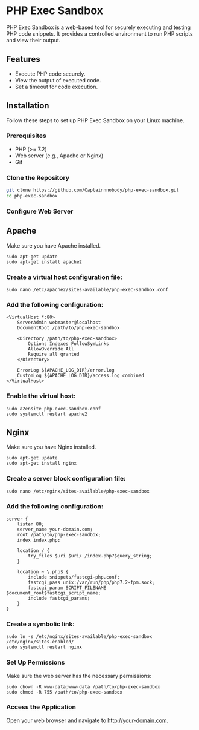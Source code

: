 # PHP Exec Sandbox

PHP Exec Sandbox is a web-based tool for securely executing and testing PHP code snippets. It provides a controlled environment to run PHP scripts and view their output.

## Features

- Execute PHP code securely.
- View the output of executed code.
- Set a timeout for code execution.

## Installation

Follow these steps to set up PHP Exec Sandbox on your Linux machine.

### Prerequisites

- PHP (>= 7.2)
- Web server (e.g., Apache or Nginx)
- Git

### Clone the Repository

```bash
git clone https://github.com/Captainnnobody/php-exec-sandbox.git
cd php-exec-sandbox
```

### Configure Web Server
## Apache

Make sure you have Apache installed.
```
sudo apt-get update
sudo apt-get install apache2
```

### Create a virtual host configuration file:
```
sudo nano /etc/apache2/sites-available/php-exec-sandbox.conf
```

### Add the following configuration:
```
<VirtualHost *:80>
    ServerAdmin webmaster@localhost
    DocumentRoot /path/to/php-exec-sandbox

    <Directory /path/to/php-exec-sandbox>
        Options Indexes FollowSymLinks
        AllowOverride All
        Require all granted
    </Directory>

    ErrorLog ${APACHE_LOG_DIR}/error.log
    CustomLog ${APACHE_LOG_DIR}/access.log combined
</VirtualHost>
```

### Enable the virtual host:
```
sudo a2ensite php-exec-sandbox.conf
sudo systemctl restart apache2
```

## Nginx

Make sure you have Nginx installed.
```
sudo apt-get update
sudo apt-get install nginx
```

### Create a server block configuration file:
```
sudo nano /etc/nginx/sites-available/php-exec-sandbox
```

### Add the following configuration:
```
server {
    listen 80;
    server_name your-domain.com;
    root /path/to/php-exec-sandbox;
    index index.php;

    location / {
        try_files $uri $uri/ /index.php?$query_string;
    }

    location ~ \.php$ {
        include snippets/fastcgi-php.conf;
        fastcgi_pass unix:/var/run/php/php7.2-fpm.sock;
        fastcgi_param SCRIPT_FILENAME $document_root$fastcgi_script_name;
        include fastcgi_params;
    }
}
```
### Create a symbolic link:
```
sudo ln -s /etc/nginx/sites-available/php-exec-sandbox /etc/nginx/sites-enabled/
sudo systemctl restart nginx
```
### Set Up Permissions
Make sure the web server has the necessary permissions:
```
sudo chown -R www-data:www-data /path/to/php-exec-sandbox
sudo chmod -R 755 /path/to/php-exec-sandbox
```

### Access the Application
Open your web browser and navigate to http://your-domain.com.

